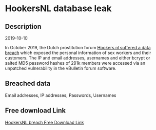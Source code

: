 # HookersNL database leak

## Description

2019-10-10

In October 2019, the Dutch prostitution forum <a href="https://www.forbes.com/sites/thomasbrewster/2019/10/10/dutch-prostitution-site-hookersnl-hacked--250000-users-data-leaked/#3e3f231522f8" target="_blank" rel="noopener">Hookers.nl suffered a data breach</a> which exposed the personal information of sex workers and their customers. The IP and email addresses, usernames and either bcrypt or salted MD5 password hashes of 291k members were accessed via an unpatched vulnerability in the vBulletin forum software.

## Breached data

Email addresses, IP addresses, Passwords, Usernames

## Free download Link

[HookersNL breach Free Download Link](https://link-to.net/1229997/426.560559091854/dynamic/?r=aHR0cHM6Ly93d3cubWVkaWFmaXJlLmNvbS92aWV3L0hyS1NYVGd2UUx1N3hKbi9ob29rZXJzLm5sL2ZpbGU=)